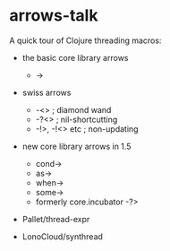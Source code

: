 # arrows-talk

A quick tour of Clojure threading macros:

  * the basic core library arrows
    * ->

  * swiss arrows
    * -<> ; diamond wand
    * -?<> ; nil-shortcutting
    * -!>, -!<> etc ; non-updating

  * new core library arrows in 1.5
    * cond->
    * as->
    * when->
    * some->
     * formerly core.incubator -?>

  * Pallet/thread-expr

  * LonoCloud/synthread
